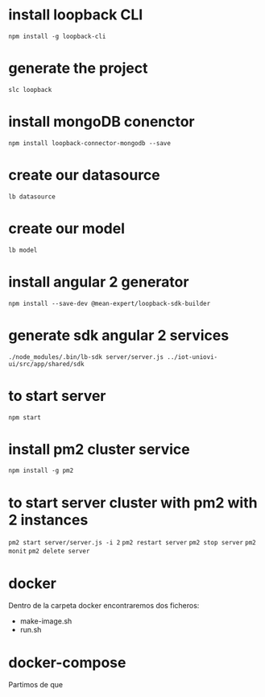 # install loopback CLI
`npm install -g loopback-cli`

# generate the project
`slc loopback`

# install mongoDB conenctor
`npm install loopback-connector-mongodb --save`

# create our datasource
`lb datasource`

# create our model
`lb model`

# install angular 2 generator
`npm install --save-dev @mean-expert/loopback-sdk-builder`

# generate sdk angular 2 services
`./node_modules/.bin/lb-sdk server/server.js ../iot-uniovi-ui/src/app/shared/sdk`

# to start server
`npm start`

# install pm2 cluster service
`npm install -g pm2`

# to start server cluster with pm2 with 2 instances
`pm2 start server/server.js -i 2`
`pm2 restart server`
`pm2 stop server`
`pm2 monit`
`pm2 delete server`

# docker

Dentro de la carpeta docker encontraremos dos ficheros:

* make-image.sh
* run.sh

# docker-compose

Partimos de que 
